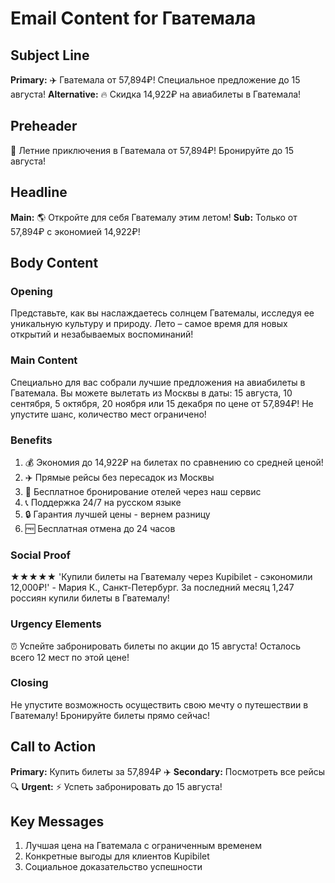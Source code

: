 # Email Content for Гватемала

## Subject Line
**Primary:** ✈️ Гватемала от 57,894₽! Специальное предложение до 15 августа!
**Alternative:** 🔥 Скидка 14,922₽ на авиабилеты в Гватемала!

## Preheader
🎉 Летние приключения в Гватемала от 57,894₽! Бронируйте до 15 августа!

## Headline
**Main:** 🌎 Откройте для себя Гватемалу этим летом!
**Sub:** Только от 57,894₽ с экономией 14,922₽!

## Body Content

### Opening
Представьте, как вы наслаждаетесь солнцем Гватемалы, исследуя ее уникальную культуру и природу. Лето – самое время для новых открытий и незабываемых воспоминаний!

### Main Content
Специально для вас собрали лучшие предложения на авиабилеты в Гватемала. Вы можете вылетать из Москвы в даты: 15 августа, 10 сентября, 5 октября, 20 ноября или 15 декабря по цене от 57,894₽! Не упустите шанс, количество мест ограничено!

### Benefits
1. 💰 Экономия до 14,922₽ на билетах по сравнению со средней ценой!
2. ✈️ Прямые рейсы без пересадок из Москвы
3. 🏨 Бесплатное бронирование отелей через наш сервис
4. 📞 Поддержка 24/7 на русском языке
5. 🔒 Гарантия лучшей цены - вернем разницу
6. 🆓 Бесплатная отмена до 24 часов

### Social Proof
★★★★★ 'Купили билеты на Гватемалу через Kupibilet - сэкономили 12,000₽!' - Мария К., Санкт-Петербург. За последний месяц 1,247 россиян купили билеты в Гватемалу!

### Urgency Elements
⏰ Успейте забронировать билеты по акции до 15 августа! Осталось всего 12 мест по этой цене!

### Closing
Не упустите возможность осуществить свою мечту о путешествии в Гватемалу! Бронируйте билеты прямо сейчас!

## Call to Action
**Primary:** Купить билеты за 57,894₽ ✈️
**Secondary:** Посмотреть все рейсы 🔍
**Urgent:** ⚡ Успеть забронировать до 15 августа!

## Key Messages
1. Лучшая цена на Гватемала с ограниченным временем
2. Конкретные выгоды для клиентов Kupibilet
3. Социальное доказательство успешности
